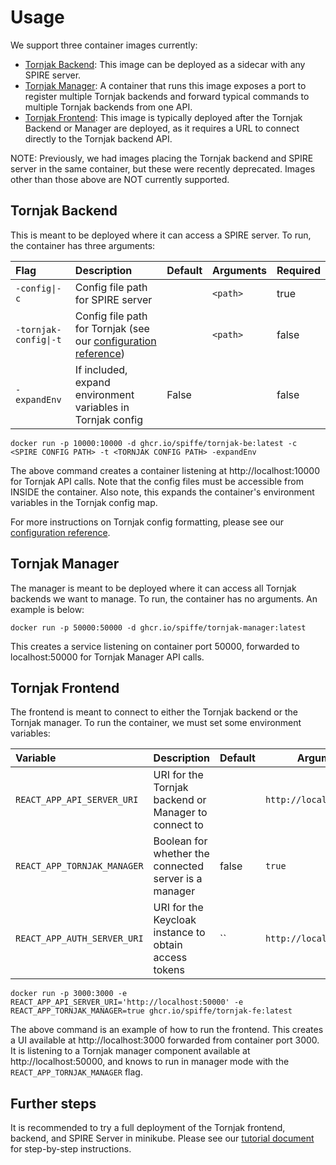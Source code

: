 # Usage

We support three container images currently:
- [Tornjak Backend](https://github.com/spiffe/tornjak/pkgs/container/tornjak-be): This image can be deployed as a sidecar with any SPIRE server. 
- [Tornjak Manager](https://github.com/spiffe/tornjak/pkgs/container/tornjak-manager): A container that runs this image exposes a port to register multiple Tornjak backends and forward typical commands to multiple Tornjak backends from one API. 
- [Tornjak Frontend](https://github.com/spiffe/tornjak/pkgs/container/tornjak-fe): This image is typically deployed after the Tornjak Backend or Manager are deployed, as it requires a URL to connect directly to the Tornjak backend API.  

NOTE: Previously, we had images placing the Tornjak backend and SPIRE server in the same container, but these were recently deprecated. Images other than those above are NOT currently supported. 

## Tornjak Backend

This is meant to be deployed where it can access a SPIRE server. To run, the container has three arguments:

| Flag                  | Description                                                 | Default | Arguments | Required |
|:----------------------|:------------------------------------------------------------|:--------|:----------|:---------|
| `-config\|-c`         | Config file path for SPIRE server                           |         | `<path>`  | true     |
| `-tornjak-config\|-t` | Config file path for Tornjak (see our [configuration reference](./docs/config-tornjak-agent.md)) | | `<path>` | false |
| `-expandEnv`          | If included, expand environment variables in Tornjak config | False   |           | false    |

```
docker run -p 10000:10000 -d ghcr.io/spiffe/tornjak-be:latest -c <SPIRE CONFIG PATH> -t <TORNJAK CONFIG PATH> -expandEnv
```

The above command creates a container listening at http://localhost:10000 for Tornjak API calls. Note that the config files must be accessible from INSIDE the container. Also note, this expands the container's environment variables in the Tornjak config map. 

For more instructions on Tornjak config formatting, please see our [configuration reference](./docs/config-tornjak-agent.md).

## Tornjak Manager

The manager is meant to be deployed where it can access all Tornjak backends we want to manage. To run, the container has no arguments. An example is below:

```
docker run -p 50000:50000 -d ghcr.io/spiffe/tornjak-manager:latest
```

This creates a service listening on container port 50000, forwarded to localhost:50000 for Tornjak Manager API calls. 

## Tornjak Frontend

The frontend is meant to connect to either the Tornjak backend or the Tornjak manager. To run the container, we must set some environment variables:

| Variable                    | Description | Default | Argument | Required |
|:----------------------------|-------------|--|--|--|
| `REACT_APP_API_SERVER_URI`  | URI for the Tornjak backend or Manager to connect to |   | `http://localhost:10000` | true |
| `REACT_APP_TORNJAK_MANAGER` | Boolean for whether the connected server is a manager | false | `true` | false |
| `REACT_APP_AUTH_SERVER_URI` | URI for the Keycloak instance to obtain access tokens | `` | `http://localhost:8080` | false |

```
docker run -p 3000:3000 -e REACT_APP_API_SERVER_URI='http://localhost:50000' -e REACT_APP_TORNJAK_MANAGER=true ghcr.io/spiffe/tornjak-fe:latest
```

The above command is an example of how to run the frontend. This creates a UI available at http://localhost:3000 forwarded from container port 3000. It is listening to a Tornjak manager component available at http://localhost:50000, and knows to run in manager mode with the `REACT_APP_TORNJAK_MANAGER` flag. 

## Further steps

It is recommended to try a full deployment of the Tornjak frontend, backend, and SPIRE Server in minikube. Please see our [tutorial document](./docs/tornjak-quickstart.md) for step-by-step instructions. 


